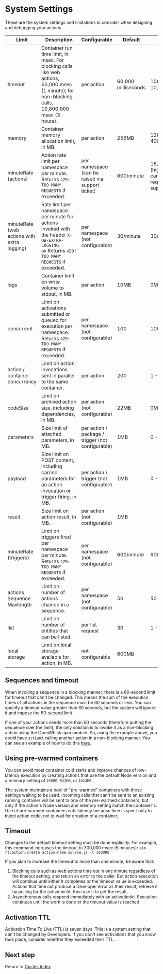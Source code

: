 # System Settings

These are the system settings and limitations to consider when designing and debugging your actions.

| Limit                                       | Description                                                                                                                                        | Configurable                                      | Default             | Range               |
| ------------------------------------------- |----------------------------------------------------------------------------------------------------------------------------------------------------| ------------------------------------------------- | ------------------- | ------------------- |
| timeout                                     | Container run time limit, in msec. For blocking calls like web actions, 60,000 msec (1 minute); for non-blocking calls, 10,800,000 msec (3 hours). | per action                                        | 60,000 milliseconds | 100ms - 10,800,000ms |
| memory                                      | Container memory allocation limit, in MB.                                                                                                          | per action                                        | 256MB               | 128MB - 4096MB      |
| minuteRate (actions)                        | Action rate limit per namespace per minute. Returns `429: TOO MANY REQUESTS` if exceeded.                                                          | per namespace (can be raised via support ticket)  | 600/minute          | 18,000/min (higher values can be requested via support ticket) |
| minuteRate (web actions with extra logging) | Rate limit per namespace per minute for actions invoked with the header `X-OW-EXTRA-LOGGING: on` Returns `429: TOO MANY REQUESTS` if exceeded.     | per namespace (not configurable)                  | 30/minute           | 30/minute           |
| logs                                        | Container limit on write volume to stdout, in MB.                                                                                                  | per action                                        | 10MB                | 0MB - 10MB          |
| concurrent                                  | Limit on  activations  submitted or queued for execution per namespace. Returns `429: TOO MANY REQUESTS` if exceeded.                              | per namespace (not configurable)                  | 100                 | 100                 |
| action / container concurrency              | Limit on action invocations sent in parallel to the same container.                                                                                | per action                                        | 200                 | 1 - 500             |
| codeSize                                    | Limit on archived action size, including dependencies,  in MB.                                                                                     | per action (not configurable)                     | 22MB                | 0MB - 22MB          |
| parameters                                  | Size limit of attached parameters, in MB.                                                                                                          | per action / package / trigger (not configurable) | 1MB                 | 0 - 1MB             |
| payload                                     | Size limit on POST content, including  carried parameters for an action invocation or trigger firing, in MB.                                       | per action / trigger (not configurable)           | 1MB                 | 0 - 1MB             |
| result                                      | Size limit on action result, in MB.                                                                                                                | per action (not configurable)                     | 1MB                 |                     |
| minuteRate (triggers)                       | Limit on triggers fired per namespace per minute. Returns `429: TOO MANY REQUESTS` if exceeded.                                                    | per namespace (not configurable)                  | 600/minute          | 600/minute          |
| actions Sequence Maxlength                  | Limit on number of actions  chained in a sequence.                                                                                                 | per namespace (not configurable)                  | 50                  | 50                  |
| list                                        | Limit on number of entities that can be listed.                                                                                                    | per list request                                  | 30                  | 1 - 50              |
| local storage                               | Limit on local storage available for action, in MB.                                                                                                | not configurable                                  | 600MB               |                     |

## Sequences and timeout

When invoking a sequence in a blocking manner, there is a 60-second limit for timeout that can't be changed. This means the sum of the execution times of all actions in the sequence must be 60 seconds or less. You can specify a timeout value greater than 60 seconds, but the system will ignore it and impose the 60-second limit.

If one of your actions needs more than 60 seconds (therefore putting the sequence over the limit), the only solution is to invoke it as a non-blocking action using the OpenWhisk npm module. So, using the example above, you could have `actionA` calling another action in a non-blocking manner. You can see an example of how to do this [here](asynchronous-calls.md).

## Using pre-warmed containers

You can avoid most container cold starts and improve chances of low-latency execution by creating actions that use the default Node version and a memory setting of `256MB`, `512MB`, or `1024MB`. 

The system maintains a pool of "pre-warmed" containers with these settings waiting to be used. Incoming calls that can't be sent to an existing running container will be sent to one of the pre-warmed containers, but only if the action's Node version and memory setting match the container's.  Use of pre-warmed containers cuts latency because time is spent only to inject action code, not to wait for creation of a container.

## Timeout

Changes to the default timeout setting must be done explicitly. For example, this command increases the timeout to 300,000 msec (5 minutes):
`aio rt:action:create action-name source.js -t 300000`

If you plan to increase the timeout to more than one minute, be aware that:

1. Blocking calls such as web actions time out in one minute regardless of the timeout setting, and return an error to the caller. But action execution will continue until either it completes or the timeout value is exceeded. Actions that time out produce a Developer error as their result; retrieve it by polling for the activationId, then use it to get the result.
2. Asynchronous calls respond immediately with an activationId. Execution continues until the work is done or the timeout value is reached.

## Activation TTL

Activation Time To Live (TTL) is seven days. This is a system setting that can't be changed by Developers. If you don't see activations that you know took place, consider whether they exceeded their TTL .

## Next step

Return to [Guides Index](../index.md).
